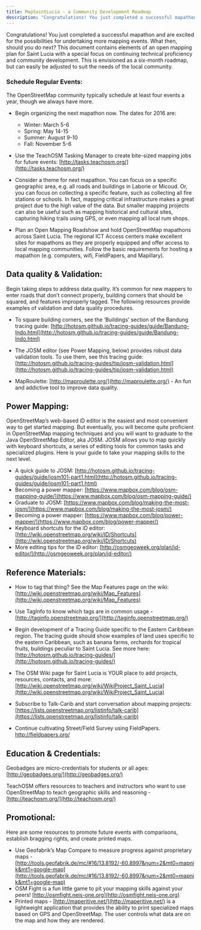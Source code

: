 ```yaml
---
title: MapSaintLucia - a Community Development Roadmap
description: "Congratulations! You just completed a successful mapathon and are excited for the possibilities for undertaking more mapping events. What then, should you do next? This document contains elements of an open mapping plan for Saint Lucia with a special focus on continuing technical proficiency and community development. This is envisioned as a six-month roadmap, but can easily be adjusted to suit the needs of the local community."
---
```


Congratulations! You just completed a successful mapathon and are excited for the possibilities for undertaking more mapping events. What then, should you do next? This document contains elements of an open mapping plan for Saint Lucia with a special focus on continuing technical proficiency and community development. This is envisioned as a six-month roadmap, but can easily be adjusted to suit the needs of the local community.

### Schedule Regular Events:

The OpenStreetMap community typically schedule at least four events a year, though we always have more.

- Begin organizing the next mapathon now. The dates for 2016 are:  
    - Winter: March 5-6  
    - Spring: May 14-15
    - Summer: August 9-10
    - Fall: November 5-6

- Use the TeachOSM Tasking Manager to create bite-sized mapping jobs for future events: [http://tasks.teachosm.org/](http://tasks.teachosm.org/)

- Consider a theme for next mapathon. You can focus on a specific geographic area, e.g. all roads and buildings in Laborie or Micoud. Or, you can focus on collecting a specific feature, such as collecting all fire stations or schools. In fact, mapping critical infrastructure makes a great project due to the high value of the data.  But smaller mapping projects can also be useful such as mapping historical and cultural sites, capturing hiking trails using GPS, or even mapping all local rum shops.  
- Plan an Open Mapping Roadshow and hold OpenStreetMap mapathons across Saint Lucia. The regional ICT Access centers make excellent sites for mapathons as they are properly equipped and offer access to local mapping communities. Follow the basic requirements for hosting a mapathon (e.g. computers, wifi, FieldPapers, and Mapillary).  


## Data quality & Validation:

Begin taking steps to address data quality. It’s common for new mappers to enter roads that don’t connect properly, building corners that should be squared, and features improperly tagged. The following resources provide examples of validation and data quality procedures.

- To square building corners, see the ‘Buildings’ section of the Bandung tracing guide: [http://hotosm.github.io/tracing-guides/guide/Bandung-Indo.html](http://hotosm.github.io/tracing-guides/guide/Bandung-Indo.html)

- The JOSM editor (see Power Mapping, below) provides robust data validation tools. To use them, see this tracing guide: [http://hotosm.github.io/tracing-guides/tip/josm-validation.html](http://hotosm.github.io/tracing-guides/tip/josm-validation.html)
- MapRoulette: [http://maproulette.org/](http://maproulette.org/) - An fun and addictive tool to improve data quality.


## Power Mapping:

OpenStreetMap’s web-based iD editor is the easiest and most convenient way to get started mapping. But eventually, you will become quite proficient in OpenStreetMap mapping techniques and you will want to graduate to the Java OpenStreetMap Editor, aka JOSM. JOSM allows you to map quickly with keyboard shortcuts, a series of editing tools for common tasks and specialized plugins. Here is your guide to take your mapping skills to the next level.

- A quick guide to JOSM: [http://hotosm.github.io/tracing-guides/guide/josm101-part1.html](http://hotosm.github.io/tracing-guides/guide/josm101-part1.html)
- Becoming a power mapper: [https://www.mapbox.com/blog/osm-mapping-guide/](https://www.mapbox.com/blog/osm-mapping-guide/)
- Graduate to JOSM: [https://www.mapbox.com/blog/making-the-most-josm/](https://www.mapbox.com/blog/making-the-most-josm/)
- Becoming a power mapper: [https://www.mapbox.com/blog/power-mapper/](https://www.mapbox.com/blog/power-mapper/)
- Keyboard shortcuts for the iD editor: [http://wiki.openstreetmap.org/wiki/ID/Shortcuts](http://wiki.openstreetmap.org/wiki/ID/Shortcuts)
- More editing tips for the iD editor: [http://osmgeoweek.org/plan/id-editor/](http://osmgeoweek.org/plan/id-editor/)


## Reference Materials:

- How to tag that thing? See the Map Features page on the wiki: [http://wiki.openstreetmap.org/wiki/Map_Features](http://wiki.openstreetmap.org/wiki/Map_Features)
- Use TagInfo to know which tags are in common usage - [http://taginfo.openstreetmap.org/](http://taginfo.openstreetmap.org/)

- Begin development of a Tracing Guide specific to the Eastern Caribbean region. The tracing guide should show examples of land uses specific to the eastern Caribbean, such as banana farms, orchards for tropical fruits, buildings peculiar to Saint Lucia. See more here: [http://hotosm.github.io/tracing-guides/](http://hotosm.github.io/tracing-guides/)
- The OSM Wiki page for Saint Lucia is YOUR place to add projects, resources, contacts, and more: [http://wiki.openstreetmap.org/wiki/WikiProject_Saint_Lucia](http://wiki.openstreetmap.org/wiki/WikiProject_Saint_Lucia)
- Subscribe to Talk-Carib and start conversation about mapping projects: [https://lists.openstreetmap.org/listinfo/talk-carib](https://lists.openstreetmap.org/listinfo/talk-carib)
- Continue cultivating Street/Field Survey using FieldPapers. http://fieldpapers.org/

## Education & Credentials:

Geobadges are micro-credentials for students or all ages: [http://geobadges.org/](http://geobadges.org/)

TeachOSM offers resources to teachers and instructors who want to use OpenStreetMap to teach geographic skills and reasoning - [http://teachosm.org/](http://teachosm.org/)



## Promotional:

Here are some resources to promote future events with comparisons, establish bragging rights, and create printed maps.

- Use Geofabrik’s Map Compare to measure progress against proprietary maps - [http://tools.geofabrik.de/mc/#16/13.8192/-60.8997&num=2&mt0=mapnik&mt1=google-map](http://tools.geofabrik.de/mc/#16/13.8192/-60.8997&num=2&mt0=mapnik&mt1=google-map)
- OSM Fight is a fun little game to pit your mapping skills against your peers! [http://osmfight.neis-one.org](http://osmfight.neis-one.org)
- Printed maps - [http://maperitive.net/](http://maperitive.net/) is a lightweight application that provides the ability to print specialized maps based on GPS and OpenStreetMap. The user controls what data are on the map and how they are rendered.
